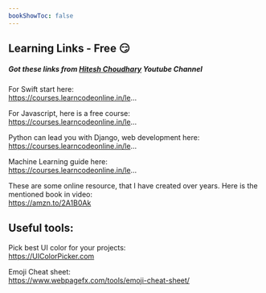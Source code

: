 ```yaml
---
bookShowToc: false
---
```


## Learning Links - Free  :smirk:

##### Got these links from [Hitesh Choudhary](https://www.youtube.com/channel/UCXgGY0wkgOzynnHvSEVmE3A) Youtube Channel


For Swift start here: <br/>
https://courses.learncodeonline.in/le...


For Javascript, here is a free course: <br/>
https://courses.learncodeonline.in/le...


Python can lead you with Django, web development here: <br/>
https://courses.learncodeonline.in/le...


Machine Learning guide here: <br/>
https://courses.learncodeonline.in/le...


These are some online resource, that I have created over years. Here is the mentioned book in video: <br/>
https://amzn.to/2A1B0Ak

## Useful tools:

Pick best UI color for your projects: <br/>
https://UIColorPicker.com


Emoji Cheat sheet: <br/>
https://www.webpagefx.com/tools/emoji-cheat-sheet/
